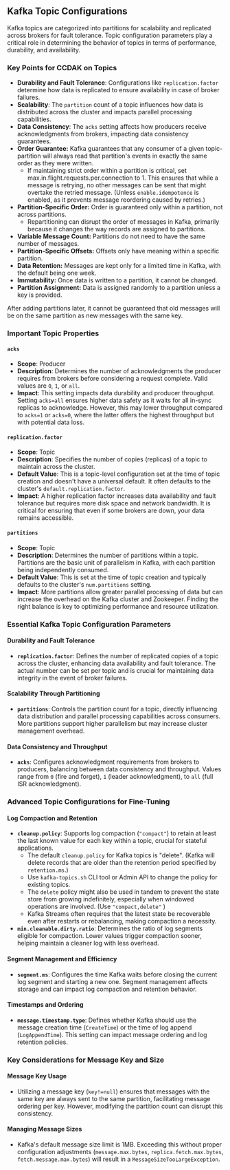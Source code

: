 ## Kafka Topic Configurations

Kafka topics are categorized into partitions for scalability and replicated across brokers for fault tolerance. Topic configuration parameters play a critical role in determining the behavior of topics in terms of performance, durability, and availability.

### Key Points for CCDAK on Topics

- **Durability and Fault Tolerance**: Configurations like `replication.factor` determine how data is replicated to ensure availability in case of broker failures.
- **Scalability**: The `partition` count of a topic influences how data is distributed across the cluster and impacts parallel processing capabilities.
- **Data Consistency**: The `acks` setting affects how producers receive acknowledgments from brokers, impacting data consistency guarantees.
- **Order Guarantee:** Kafka guarantees that any consumer of a given topic-partition will always read that partition's events in exactly the same order as they were written.
  - If maintaining strict order within a partition is critical, set max.in.flight.requests.per.connection to 1. This ensures that while a message is retrying, no other messages can be sent that might overtake the retried message. (Unless `enable.idempotence` is enabled, as it prevents message reordering caused by retries.)
- **Partition-Specific Order:** Order is guaranteed only within a partition, not across partitions.
  - Repartitioning can disrupt the order of messages in Kafka, primarily because it changes the way records are assigned to partitions.
- **Variable Message Count:** Partitions do not need to have the same number of messages.
- **Partition-Specific Offsets:** Offsets only have meaning within a specific partition.
- **Data Retention:** Messages are kept only for a limited time in Kafka, with the default being one week.
- **Immutability:** Once data is written to a partition, it cannot be changed.
- **Partition Assignment:** Data is assigned randomly to a partition unless a key is provided.

After adding partitions later, it cannot be guaranteed that old messages will be on the same partition as new messages with the same key.

### Important Topic Properties

#### `acks`
- **Scope**: Producer
- **Description**: Determines the number of acknowledgments the producer requires from brokers before considering a request complete. Valid values are `0`, `1`, or `all`.
- **Impact**: This setting impacts data durability and producer throughput. Setting `acks=all` ensures higher data safety as it waits for all in-sync replicas to acknowledge. However, this may lower throughput compared to `acks=1` or `acks=0`, where the latter offers the highest throughput but with potential data loss.

#### `replication.factor`
- **Scope**: Topic
- **Description**: Specifies the number of copies (replicas) of a topic to maintain across the cluster.
- **Default Value**: This is a topic-level configuration set at the time of topic creation and doesn't have a universal default. It often defaults to the cluster's `default.replication.factor`.
- **Impact**: A higher replication factor increases data availability and fault tolerance but requires more disk space and network bandwidth. It is critical for ensuring that even if some brokers are down, your data remains accessible.

#### `partitions`
- **Scope**: Topic
- **Description**: Determines the number of partitions within a topic. Partitions are the basic unit of parallelism in Kafka, with each partition being independently consumed.
- **Default Value**: This is set at the time of topic creation and typically defaults to the cluster's `num.partitions` setting.
- **Impact**: More partitions allow greater parallel processing of data but can increase the overhead on the Kafka cluster and Zookeeper. Finding the right balance is key to optimizing performance and resource utilization.

### Essential Kafka Topic Configuration Parameters

#### Durability and Fault Tolerance

- **`replication.factor`**: Defines the number of replicated copies of a topic across the cluster, enhancing data availability and fault tolerance. The actual number can be set per topic and is crucial for maintaining data integrity in the event of broker failures.

#### Scalability Through Partitioning

- **`partitions`**: Controls the partition count for a topic, directly influencing data distribution and parallel processing capabilities across consumers. More partitions support higher parallelism but may increase cluster management overhead.

#### Data Consistency and Throughput

- **`acks`**: Configures acknowledgment requirements from brokers to producers, balancing between data consistency and throughput. Values range from `0` (fire and forget), `1` (leader acknowledgment), to `all` (full ISR acknowledgment).

### Advanced Topic Configurations for Fine-Tuning

#### Log Compaction and Retention

- **`cleanup.policy`**: Supports log compaction (`"compact"`) to retain at least the last known value for each key within a topic, crucial for stateful applications. 
  - The default `cleanup.policy` for Kafka topics is "delete". (Kafka will delete records that are older than the retention period specified by `retention.ms`.)
  - Use `kafka-topics.sh` CLI tool or Admin API to change the policy for existing topics.
  - The `delete` policy might also be used in tandem to prevent the state store from growing indefinitely, especially when windowed operations are involved. (Use `"compact,delete"` )
  - Kafka Streams often requires that the latest state be recoverable even after restarts or rebalancing, making compaction a necessity.
- **`min.cleanable.dirty.ratio`**: Determines the ratio of log segments eligible for compaction. Lower values trigger compaction sooner, helping maintain a cleaner log with less overhead.

#### Segment Management and Efficiency

- **`segment.ms`**: Configures the time Kafka waits before closing the current log segment and starting a new one. Segment management affects storage and can impact log compaction and retention behavior.

#### Timestamps and Ordering

- **`message.timestamp.type`**: Defines whether Kafka should use the message creation time (`CreateTime`) or the time of log append (`LogAppendTime`). This setting can impact message ordering and log retention policies.

### Key Considerations for Message Key and Size

#### Message Key Usage

- Utilizing a message key (`key!=null`) ensures that messages with the same key are always sent to the same partition, facilitating message ordering per key. However, modifying the partition count can disrupt this consistency.

#### Managing Message Sizes

- Kafka's default message size limit is 1MB. Exceeding this without proper configuration adjustments (`message.max.bytes`, `replica.fetch.max.bytes`, `fetch.message.max.bytes`) will result in a `MessageSizeTooLargeException`.
